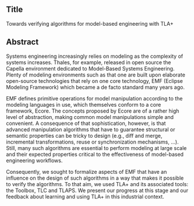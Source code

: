 ## Title 

Towards verifying algorithms for model-based engineering with TLA+
 
## Abstract

Systems engineering increasingly relies on modeling as the complexity of systems increases. Thales, for example, released in open source the Capella environment dedicated to Model-Based Systems Engineering. Plenty of modeling environments such as that one are built upon elaborate open-source technologies that rely on one core technology, EMF (Eclipse Modeling Framework) which became a de facto standard many years ago.
 
EMF defines primitive operations for model manipulation according to the modeling languages in use, which themselves conform to a core framework, Ecore. The concepts proposed by Ecore are of a rather high level of abstraction, making common model manipulations simple and convenient. A consequence of that sophistication, however, is that advanced manipulation algorithms that have to guarantee structural or semantic properties can be tricky to design (e.g., diff and merge, incremental transformations, reuse or synchronization mechanisms, ...). Still, many such algorithms are essential to perform modeling at large scale and their expected properties critical to the effectiveness of model-based engineering workflows.
 
Consequently, we sought to formalize aspects of EMF that have an influence on the design of such algorithms in a way that makes it possible to verify the algorithms. To that aim, we used TLA+ and its associated tools: the Toolbox, TLC and TLAPS. We present our progress at this stage and our feedback about learning and using TLA+ in this industrial context.
